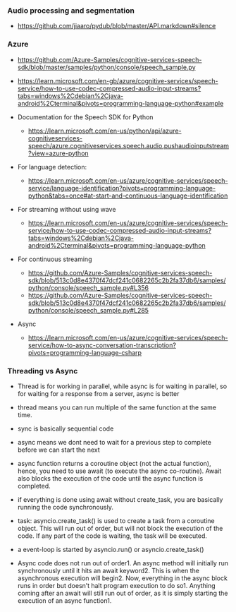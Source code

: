 ### Audio processing and segmentation

* <https://github.com/jiaaro/pydub/blob/master/API.markdown#silence>

### Azure

  * <https://github.com/Azure-Samples/cognitive-services-speech-sdk/blob/master/samples/python/console/speech_sample.py>
  * <https://learn.microsoft.com/en-gb/azure/cognitive-services/speech-service/how-to-use-codec-compressed-audio-input-streams?tabs=windows%2Cdebian%2Cjava-android%2Cterminal&pivots=programming-language-python#example>
* Documentation for the Speech SDK for Python
  * <https://learn.microsoft.com/en-us/python/api/azure-cognitiveservices-speech/azure.cognitiveservices.speech.audio.pushaudioinputstream?view=azure-python>

* For language detection:
  * https://learn.microsoft.com/en-us/azure/cognitive-services/speech-service/language-identification?pivots=programming-language-python&tabs=once#at-start-and-continuous-language-identification
* For streaming without using wave
  * https://learn.microsoft.com/en-us/azure/cognitive-services/speech-service/how-to-use-codec-compressed-audio-input-streams?tabs=windows%2Cdebian%2Cjava-android%2Cterminal&pivots=programming-language-python
  
* For continuous streaming
  * https://github.com/Azure-Samples/cognitive-services-speech-sdk/blob/513c0d8e4370f47dcf241c0682265c2b2fa37db6/samples/python/console/speech_sample.py#L356
  * https://github.com/Azure-Samples/cognitive-services-speech-sdk/blob/513c0d8e4370f47dcf241c0682265c2b2fa37db6/samples/python/console/speech_sample.py#L285
* Async
  * https://learn.microsoft.com/en-us/azure/cognitive-services/speech-service/how-to-async-conversation-transcription?pivots=programming-language-csharp


### Threading vs Async
* Thread is for working in parallel, while async is for waiting in parallel, so for waiting for a response from a server, async is better
* thread means you can run multiple of the same function at the same time.
* sync is basically sequential code 
* async means we dont need to wait for a previous step to complete before we can start the next 
* async function returns a coroutine object (not the actual function), hence, you need to use await (to execute the async co-routine). Await also blocks the execution of the code until the async function is completed.
* if everything is done using await without create_task, you are basically  running the code synchronously.
* task: asyncio.create_task() is used to create a task from a coroutine object. This will run out of order, but will not block the execution of the code. If any part of the code is waiting, the task will be executed.

* a event-loop is started by asyncio.run() or asyncio.create_task()

* Async code does not run out of order1. An async method will initially run synchronously until it hits an await keyword2. This is when the asynchronous execution will begin2. Now, everything in the async block runs in order but doesn’t halt program execution to do so1. Anything coming after an await will still run out of order, as it is simply starting the execution of an async function1.